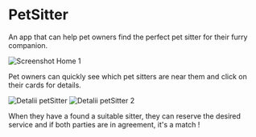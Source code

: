 # PetSitter
 An app that can help pet owners find the perfect pet sitter for their furry companion.
 
![Screenshot Home 1](https://github.com/marauder36/PetSitter/assets/158584558/d753015f-676a-47c6-b83f-835af90ff596)

Pet owners can quickly see which pet sitters are near them and click on their cards for details.

![Detalii petSitter](https://github.com/marauder36/PetSitter/assets/158584558/b852c5b6-0fe8-47f2-b83f-ffbfcd978efd) ![Detalii petSitter 2](https://github.com/marauder36/PetSitter/assets/158584558/e35ba756-bda8-4637-afbb-c6fda900e8fe)

 When they have a found a suitable sitter, they can reserve the desired service and if both parties are in agreement, it's a match !

